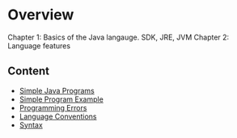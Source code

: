 # Overview

Chapter 1: Basics of the Java langauge.  SDK, JRE, JVM
Chapter 2: Language features

## Content

* [Simple Java Programs](SimpleJavaPrograms.md)
* [Simple Program Example](SimpleProgram.md)
* [Programming Errors](ProgrammingErrors.md)
* [Language Conventions](LanguageConventions.md)
* [Syntax](Syntax.md)
